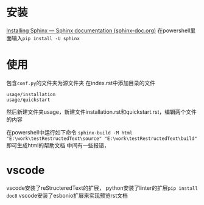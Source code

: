 # 安装
[Installing Sphinx — Sphinx documentation (sphinx-doc.org)](https://www.sphinx-doc.org/en/master/usage/installation.html#installation-of-the-latest-development-release)
在powershell里面输入`pip install -U sphinx`
# 使用
包含`conf.py`的文件夹为源文件夹
在index.rst中添加目录的文件

```
usage/installation
usage/quickstart
```

然后新建文件夹usage，新建文件installation.rst和quickstart.rst，编辑两个文件的内容

在powershell中运行如下命令
`sphinx-build -M html "E:\work\testRestructedText\source" "E:\work\testRestructedText\build"`
即可生成html的帮助文档
中间有一些报错，

# vscode
vscode安装了reStructeredText的扩展，
python安装了linter的扩展`pip install doc8`
vscode安装了esbonio扩展来实现预览rst文档